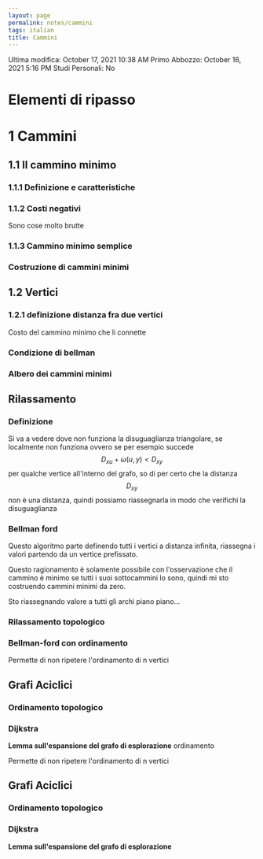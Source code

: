 ```yaml
---
layout: page
permalink: notes/cammini
tags: italian
title: Cammini
---
```


Ultima modifica: October 17, 2021 10:38 AM
Primo Abbozzo: October 16, 2021 5:16 PM
Studi Personali: No

# Elementi di ripasso

# 1 Cammini

## 1.1 Il cammino minimo

### 1.1.1 Definizione e caratteristiche

### 1.1.2 Costi negativi

Sono cose molto brutte

### 1.1.3 Cammino minimo semplice

### Costruzione di cammini minimi

## 1.2 Vertici

### 1.2.1 definizione distanza fra due vertici

Costo del cammino minimo che li connette

### Condizione di bellman

### Albero dei cammini minimi

## Rilassamento

### Definizione

Si va a vedere dove non funziona la disuguaglianza triangolare, se localmente non funziona ovvero se per esempio succede $$D_{xu} + \omega(u,y) < D_{xy}$$ per qualche vertice all'interno del grafo, so di per certo che la distanza $$D_{xy}$$ non è una distanza, quindi possiamo riassegnarla in modo che verifichi la disuguaglianza

### Bellman ford

Questo algoritmo parte definendo tutti i vertici a distanza infinita, riassegna i valori partendo da un vertice prefissato.

Questo ragionamento è solamente possibile con l'osservazione che il cammino è minimo se tutti i suoi sottocammini lo sono, quindi mi sto costruendo cammini minimi da zero.

Sto riassegnando valore a tutti gli archi piano piano...

### Rilassamento topologico

### Bellman-ford con ordinamento

Permette di non ripetere l'ordinamento di n vertici

## Grafi Aciclici

### Ordinamento topologico

### Dijkstra

**Lemma sull'espansione del grafo di esplorazione**
 ordinamento

Permette di non ripetere l'ordinamento di n vertici

## Grafi Aciclici

### Ordinamento topologico

### Dijkstra

**Lemma sull'espansione del grafo di esplorazione**